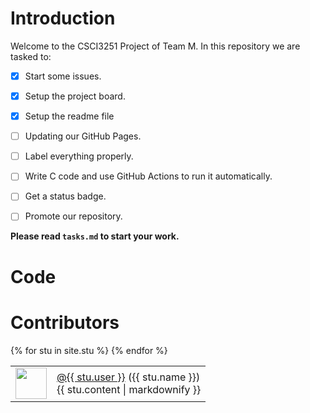 # Introduction
Welcome to the CSCI3251 Project of Team M.
In this repository we are tasked to:
- [x] Start some issues.
- [x] Setup the project board.
- [x] Setup the readme file
- [ ] Updating our GitHub Pages.
- [ ] Label everything properly.
- [ ] Write C code and use GitHub Actions to run it automatically.
- [ ] Get a status badge.
- [ ] Promote our repository.


**Please read `tasks.md` to start your work.**
 

# Code

# Contributors
<table>
  <tbody>
    {% for stu in site.stu %}
      <tr>
        <td><img src="{{ stu.image }}" width="50" height="50" /></td>
        <td>
          <a href="https://github.com/{{ stu.user }}">@{{ stu.user }}</a> ({{ stu.name }})<br>
          {{ stu.content | markdownify }}
        </td>
      </tr>
    {% endfor %}
  </tbody>
</table>
